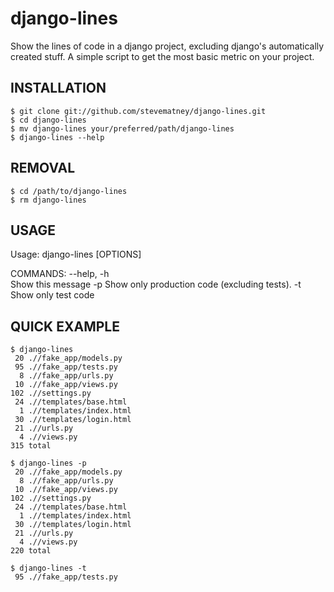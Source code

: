 django-lines
===
Show the lines of code in a django project, excluding django's automatically created stuff. A simple script to get the most basic metric on your project.

INSTALLATION
------------
    $ git clone git://github.com/stevematney/django-lines.git
	$ cd django-lines 
	$ mv django-lines your/preferred/path/django-lines
	$ django-lines --help

REMOVAL
--------------------------------------
    $ cd /path/to/django-lines
    $ rm django-lines

USAGE
-----
Usage: django-lines [OPTIONS] <path>

COMMANDS:
    --help, -h               
        Show this message
    -p
        Show only production code (excluding tests).
    -t
        Show only test code

QUICK EXAMPLE
-------------
	$ django-lines
     20 .//fake_app/models.py
     95 .//fake_app/tests.py
      8 .//fake_app/urls.py
     10 .//fake_app/views.py
    102 .//settings.py
     24 .//templates/base.html
      1 .//templates/index.html
     30 .//templates/login.html
     21 .//urls.py
      4 .//views.py
    315 total
    
    $ django-lines -p
     20 .//fake_app/models.py
      8 .//fake_app/urls.py
     10 .//fake_app/views.py
    102 .//settings.py
     24 .//templates/base.html
      1 .//templates/index.html
     30 .//templates/login.html
     21 .//urls.py
      4 .//views.py
    220 total

    $ django-lines -t
     95 .//fake_app/tests.py

